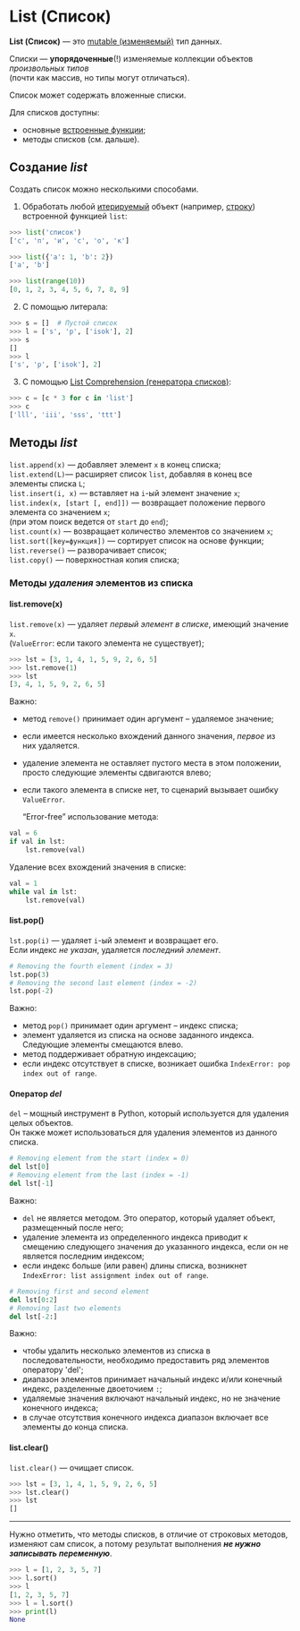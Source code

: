 # List (Список)

**List (Список)** — это [mutable (изменяемый)](Python-Переменные&Типы%20данных.md)
тип данных. 

Списки — **упорядоченные**(!) изменяемые коллекции объектов *произвольных типов* <br> 
(почти как массив, но типы могут отличаться).

Список может содержать вложенные списки.

Для списков доступны:
- основные [встроенные функции](Python-Встроенные%20функции.md);
- методы списков (см. дальше).

## Создание ***list***
Создать список можно несколькими способами.<br> 
1) Обработать любой [итерируемый](Python-Iterator&Iterable.md) объект (например, 
[строку](Python-Str(строка).md)) встроенной функцией `list`:
```python
>>> list('список')
['с', 'п', 'и', 'с', 'о', 'к']

>>> list({'a': 1, 'b': 2})
['a', 'b']

>>> list(range(10))
[0, 1, 2, 3, 4, 5, 6, 7, 8, 9]
```

2) С помощью литерала:
```python
>>> s = []  # Пустой список
>>> l = ['s', 'p', ['isok'], 2]
>>> s
[]
>>> l
['s', 'p', ['isok'], 2]
```
3) С помощью [List Comprehension (генераторa списков)](Python-List_Comprehension.md): <br>
```python
>>> c = [c * 3 for c in 'list']
>>> c
['lll', 'iii', 'sss', 'ttt']
```

## Методы ***list***

`list.append(x)` — добавляет элемент `x` в конец списка; <br>
`list.extend(L)`— расширяет список `list`, добавляя в конец все элементы списка `L`; <br>
`list.insert(i, x)`	— вставляет на `i`-ый элемент значение `x`; <br>
`list.index(x, [start [, end]])` — возвращает положение первого элемента со значением `x`; <br>
(при этом поиск ведется от `start` до `end`); <br>
`list.count(x)` — возвращает количество элементов со значением `x`; <br>
`list.sort([key=функция])` — сортирует список на основе функции; <br>
`list.reverse()` — разворачивает список; <br>
`list.copy()` — поверхностная копия списка; <br>

### Методы ***удаления*** элементов из списка
#### list.remove(x)
`list.remove(x)` — удаляет *первый элемент в списке*, имеющий значение `x`. <br>
(`ValueError`: если такого элемента не существует); <br>
```python
>>> lst = [3, 1, 4, 1, 5, 9, 2, 6, 5]
>>> lst.remove(1)
>>> lst
[3, 4, 1, 5, 9, 2, 6, 5]
```
Важно:
- метод `remove()` принимает один аргумент – удаляемое значение;
- если имеется несколько вхождений данного значения, *первое* из них удаляется.
- удаление элемента не оставляет пустого места в этом положении, просто следующие элементы сдвигаются влево;
- если такого элемента в списке нет, то сценарий вызывает ошибку `ValueError`.

  “Error-free” использование метода:
```python
val = 6
if val in lst:
    lst.remove(val)
```
Удаление всех вхождений значения в списке:
```python
val = 1
while val in lst:
    lst.remove(val)
```
#### list.pop()
`lst.pop(i)`	 — удаляет `i`-ый элемент и возвращает его. <br>
Если индекс *не указан*, удаляется *последний элемент*. <br>
```python
# Removing the fourth element (index = 3)
lst.pop(3)
# Removing the second last element (index = -2)
lst.pop(-2)
```
Важно:
- метод `pop()` принимает один аргумент – индекс списка;
- элемент удаляется из списка на основе заданного индекса. Следующие элементы смещаются влево.
- метод поддерживает обратную индексацию;
- если индекс отсутствует в списке, возникает ошибка `IndexError: pop index out of range`.

#### Оператор ***del***
`del` – мощный инструмент в Python, который используется для удаления целых объектов.<br>
Он также может использоваться для удаления элементов из данного списка.
```python
# Removing element from the start (index = 0)
del lst[0]
# Removing element from the last (index = -1)
del lst[-1]
```
Важно:
- `del` не является методом. Это оператор, который удаляет объект, размещенный после него;
- удаление элемента из определенного индекса приводит к смещению следующего значения до указанного
  индекса, если он не является последним индексом;
- если индекс больше (или равен) длины списка, возникнет
  `IndexError: list assignment index out of range`.
```python
# Removing first and second element
del lst[0:2]
# Removing last two elements
del lst[-2:]
```
Важно:
- чтобы удалить несколько элементов из списка в последовательности, необходимо предоставить ряд
  элементов оператору 'del';
- диапазон элементов принимает начальный индекс и/или конечный индекс, разделенные двоеточием `:`;
- удаляемые значения включают начальный индекс, но не значение конечного индекса;
- в случае отсутствия конечного индекса диапазон включает все элементы до конца списка.

#### list.clear()
`list.clear()` — очищает список.
```python
>>> lst = [3, 1, 4, 1, 5, 9, 2, 6, 5]
>>> lst.clear()
>>> lst
[]
```



---
Нужно отметить, что методы списков, в отличие от строковых методов, изменяют сам список,
а потому результат выполнения ***не нужно записывать переменную***.
```python
>>> l = [1, 2, 3, 5, 7]
>>> l.sort()
>>> l
[1, 2, 3, 5, 7]
>>> l = l.sort()
>>> print(l)
None
```
